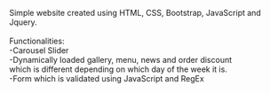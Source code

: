 Simple website created using HTML, CSS, Bootstrap, JavaScript and Jquery.\
\
Functionalities:\
-Carousel Slider\
-Dynamically loaded gallery, menu, news and order discount  \
 which is different depending on which day of the week it is.  \
-Form which is validated using JavaScript and RegEx 
